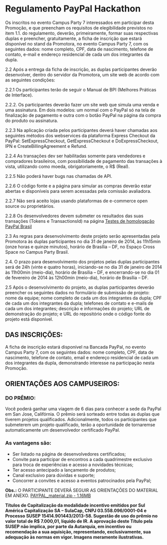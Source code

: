# Regulamento PayPal Hackathon

Os inscritos no evento Campus Party 7 interessados em participar desta Promoção, e que preencham os requisitos de elegibilidade previstos no item 1.1. do regulamento, deverão, primeiramente, formar suas respectivas duplas e preencher, gratuitamente, a ficha de inscrição que estará disponível no stand da Promotora, no evento Campus Party 7, com os seguintes dados: nome completo, CPF, data de nascimento, telefone de contato, e-mail e endereço residencial de cada um dos integrantes da dupla.

2.2 Após a entrega da ficha de inscrição, as duplas participantes deverão desenvolver, dentro do servidor da Promotora, um site web de acordo com as seguintes condições:

2.2.1 Os participantes terão de seguir o Manual de BPI (Melhores Práticas de Interface).

2.2.2. Os participantes deverão fazer um site web que simula uma venda e uma assinatura. Em dois modelos: um normal com o PayPal só na tela de finalização de pagamento e outra com o botão PayPal na página da compra do produto ou assinatura. 

2.2.3 Na aplicação criada pelos participantes deverá haver chamadas aos seguintes métodos dos webservices da plataforma Express Checkout da PayPal: SetExpressCheckout, GetExpressCheckout e DoExpressCheckout, IPN e CreateBillingAgreement e Refund. 

2.2.4 As transações dev ser habilitadas somente para vendedores e compradores brasileiros, com possibilidade de pagamento das transações à vista, utilizando como moeda, obrigatoriamente, o R$ (Real).

2.2.5 Não poderá haver bugs nas chamadas de API.

2.2.6 O código fonte e a página para simular as compras deverão estar abertas e disponíveis para serem acessadas pela comissão avaliadora.

2.2.7 Não será aceito lojas usando plataformas de e-commerce open source ou proprietários.

2.2.8 Os desenvolvedores devem submeter os resultados das suas transações (Tokens e TransactionsId) na página [Testes de homologação PayPal Brasil](https://www.paypal-brasil.com.br/x/tutoriais/guia-de-certificacao-brasil/)

2.3 As regras para desenvolvimento deste projeto serão apresentadas pela Promotora às duplas participantes no dia 31 de janeiro de 2014, às 11h15min (onze horas e quinze minutos), horário de Brasília – DF, no Espaço Cross Space no Campus Party Brasil.

2.4. O prazo para desenvolvimento dos projetos pelas duplas participantes será de 24h (vinte e quatro horas), iniciando-se no dia 31 de janeiro de 2014 às 11h00min (meio-dia), horário de Brasília – DF, e encerrando-se no dia 01 de fevereiro de 2014 às 12h00min (meio-dia), horário de Brasília – DF.

2.5 Após o desenvolvimento do projeto, as duplas participantes deverão preencher os seguintes dados no formulário de submissão de projeto: nome da equipe; nome completo de cada um dos integrantes da dupla; CPF de cada um dos integrantes da dupla; telefones de contato e e-mails de cada um dos integrantes; descrição e informações do projeto; URL de demonstração do projeto; e URL do repositório onde o código fonte do projeto está disponível.

## DAS INSCRIÇÕES:

A ficha de inscrição estará disponível na Bancada PayPal, no evento Campus Party 7, com os seguintes dados: nome completo, CPF, data de nascimento, telefone de contato, email e endereço residencial de cada um dos integrantes da dupla, demonstrando interesse na participação nesta Promoção.

## ORIENTAÇÕES AOS CAMPUSEIROS:

### DO PRÊMIO:

Você poderá ganhar uma viagem de 6 dias para conhecer a sede da PayPal em San Jose, Califórnia. O prêmio será sorteado entre todas as duplas que tiverem projetos qualificados.
Adicionalmente, todos os participantes que submeterem um projeto qualificado, terão a oportunidade de tornaremse automaticamente um desenvolvedor certificado PayPal.

### As vantagens são:

* Ser listado na página de desenvolvedores certificados;
* Convite para participar de encontros a cada quadrimestre exclusivo para troca de experiências e acesso a novidades técnicas;
* Ter acesso antecipado a lançamento de produtos;
* Canal exclusivo para dúvidas e suporte;
* Concorrer a convites e acesso a eventos patrocinados pela PayPal;

**Obs.:** O PARTICIPANTE DEVERÁ SEGUIR AS ORIENTAÇÕES DO MATERIAL EM ANEXO. [PAYPAL_material.zip - 1.16MB](https://www.paypal-brasil.com.br/forum/index.php?app=core&module=attach&section=attach&attach_id=3)

**Títulos de Capitalização da modalidade incentivo emitidos por Sul América Capitalização SA – SulaCap, CNPJ 03.558.096/0001-04 e Processo SUSEP 15414.901443/2013-58. Sugestão de uso do prêmio no valor total de R$ 7.000,01, líquido de IR. A aprovação deste Título pela SUSEP não implica, por parte da Autarquia, em incentivo ou recomendação a sua aquisição, representando, exclusivamente, sua adequação às normas em vigor. Imagens meramente ilustrativas.** 
